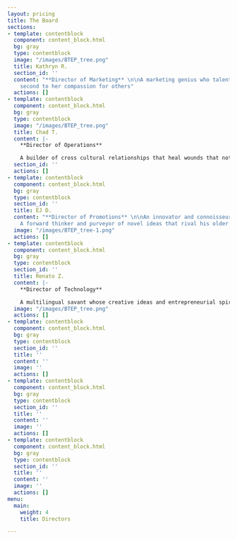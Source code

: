 ```yaml
---
layout: pricing
title: The Board
sections:
- template: contentblock
  component: content_block.html
  bg: gray
  type: contentblock
  image: "/images/BTEP_tree.png"
  title: Kathryn R.
  section_id: ''
  content: "**Director of Marketing** \n\nA marketing genius who talents only fall
    second to her compassion for others"
  actions: []
- template: contentblock
  component: content_block.html
  bg: gray
  type: contentblock
  image: "/images/BTEP_tree.png"
  title: Chad T.
  content: |-
    **Director of Operations**

    A builder of cross cultural relationships that heal wounds that not only increase the currency of social capital, but manufacture enduring change
  section_id: ''
  actions: []
- template: contentblock
  component: content_block.html
  bg: gray
  type: contentblock
  section_id: ''
  title: EJ D.
  content: "**Director of Promotions** \n\nAn innovator and connoisseur of transportation.
    A forward thinker and purveyor of novel ideas that rival his older counterparts."
  image: "/images/BTEP_tree-1.png"
  actions: []
- template: contentblock
  component: content_block.html
  bg: gray
  type: contentblock
  section_id: ''
  title: Renato Z.
  content: |-
    **Director of Technology**

    A multilingual savant whose creative ideas and entrepreneurial spirit flourish everyday
  image: "/images/BTEP_tree.png"
  actions: []
- template: contentblock
  component: content_block.html
  bg: gray
  type: contentblock
  section_id: ''
  title: ''
  content: ''
  image: ''
  actions: []
- template: contentblock
  component: content_block.html
  bg: gray
  type: contentblock
  section_id: ''
  title: ''
  content: ''
  image: ''
  actions: []
- template: contentblock
  component: content_block.html
  bg: gray
  type: contentblock
  section_id: ''
  title: ''
  content: ''
  image: ''
  actions: []
menu:
  main:
    weight: 4
    title: Directors

---
```

